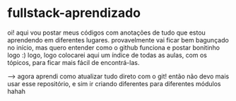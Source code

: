 # fullstack-aprendizado
oi! aqui vou postar meus códigos com anotações de tudo que estou aprendendo em diferentes lugares.
provavelmente vai ficar bem bagunçado no início, mas quero entender como o github funciona e postar bonitinho logo :)
logo, logo colocarei aqui um índice de todas as aulas, com os tópicos, para ficar mais fácil de encontrá-las.

--> agora aprendi como atualizar tudo direto com o git! então não devo mais usar esse repositório, e sim ir criando diferentes para diferentes módulos hahah
